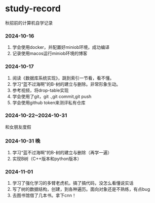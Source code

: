 # study-record
秋招前的计算机自学记录

### 2024-10-16
1. 学会使用docker，并配置好miniob环境，成功编译
2. 记录使用macos运行miniob环境的博客

### 2024-10-17
1. 阅读《数据库系统实现》，跳到索引一节看，看不懂。 
2. 学习“蓝不过海啊”的B-树的建立与删除。非常形象生动。
3. 参考视频，将drop-table实现
4. 学会使用了git，git .,git commit,git push
5. 学会使用github token来测评私有仓库

### 2024-10-22~2024-10-31

和女朋友度假

### 2024-10-31 晚
1. 学习“蓝不过海啊”的B-树的建立与删除（再学一遍）
2. 实现B树（C++版本和python版本）

### 2024-11-01 
1. 学习了强化学习的多臂老虎机，搞了搞代码，没怎么看懂说实话
2. 写了树的数据结构，创建，到各种遍历。面向对象还是不熟练，有点bug
3. 去图书馆借了几本书。拿下cnn！
